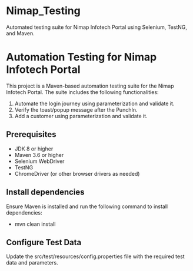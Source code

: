 # Nimap_Testing
Automated testing suite for Nimap Infotech Portal using Selenium, TestNG, and Maven.

# Automation Testing for Nimap Infotech Portal

This project is a Maven-based automation testing suite for the Nimap Infotech Portal. The suite includes the following functionalities:
1. Automate the login journey using parameterization and validate it.
2. Verify the toast/popup message after the PunchIn.
3. Add a customer using parameterization and validate it.

## Prerequisites

- JDK 8 or higher
- Maven 3.6 or higher
- Selenium WebDriver
- TestNG
- ChromeDriver (or other browser drivers as needed)

## Install dependencies

Ensure Maven is installed and run the following command to install dependencies:
- mvn clean install

## Configure Test Data

Update the src/test/resources/config.properties file with the required test data and parameters.
